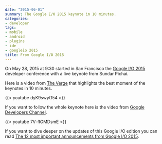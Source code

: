 ```yaml
---
date: "2015-06-01"
summary: The Google I/O 2015 keynote in 10 minutes.
categories:
- developer
tags:
- mobile
- android
- plugins
- ide
- googleio 2015
title: From Google I/O 2015
---
```


On May 28, 2015 at 9:30 started in San Francisco the [Google I/O 2015](https://events.google.com/io2015/) developer conference with a live keynote from Sundar Pichai.

Here is a video from [The Verge](http://www.theverge.com/) that highlights the best moment of the keynotes in 10 minutes.

{{< youtube dyK9swyt154 >}}

If you want to follow the whole keynote here is the video from [Google Developers Channel](https://www.youtube.com/channel/UC_x5XG1OV2P6uZZ5FSM9Ttw).

{{< youtube 7V-fIGMDsmE >}}

If you want to dive deeper on the updates of this Google I/O edition you can read [The 12 most important announcements from Google I/O 2015](http://www.theverge.com/2015/5/28/8676769/google-io-2015-highlights-announcements-recap).
